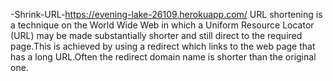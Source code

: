 -Shrink-URL-https://evening-lake-26109.herokuapp.com/
URL shortening is a technique on the World Wide Web in which a Uniform Resource Locator (URL) may be made substantially shorter and still direct to the required page.This is achieved by using a redirect which links to the web page that has a long URL.Often the redirect domain name is shorter than the original one.
